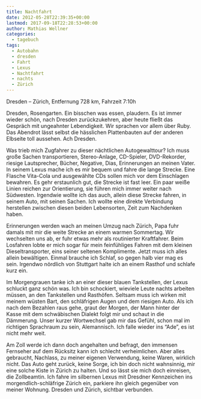 ```yaml
---
title: Nachtfahrt
date: 2012-05-28T22:39:35+00:00
lastmod: 2017-09-18T22:28:53+00:00
author: Mathias Wellner
categories:
  - tagebuch
tags:
  - Autobahn
  - dresden
  - Fahrt
  - Lexus
  - Nachtfahrt
  - nachts
  - Zürich
---
```

Dresden &ndash; Zürich, Entfernung 728&nbsp;km, Fahrzeit 7:10h

Dresden, Rosengarten. Ein bisschen was essen, plaudern. Es ist immer wieder schön, nach Dresden zurückzukehren, aber heute fließt das Gespräch mit ungeahnter Lebendigkeit. Wir sprachen vor allem über Ruby. Das Abendrot lässt selbst die hässlichen Plattenbauten auf der anderen Elbseite toll aussehen. Ach Dresden. 

Was trieb mich Zugfahrer zu dieser nächtlichen Autogewalttour? Ich muss große Sachen transportieren, Stereo-Anlage, CD-Spieler, DVD-Rekorder, riesige Lautsprecher, Bücher, Negative, Dias, Erinnerungen an meinen Vater. In seinem Lexus mache ich es mir bequem und fahre die lange Strecke. Eine Flasche Vita-Cola und ausgewählte CDs sollen mich vor dem Einschlagen bewahren. Es gehr erstaunlich gut, die Strecke ist fast leer. Ein paar weiße Linien reichen zur Orientierung, sie führen mich immer weiter nach Südwesten. Irgendwie wollte ich das auch, allein diese Strecke fahren, in seinem Auto, mit seinen Sachen. Ich wollte eine direkte Verbindung herstellen zwischen diesen beiden Lebensorten, Zeit zum Nachdenken haben. 

Erinnerungen werden wach an meinen Umzug nach Zürich, Papa fuhr damals mit mir die weite Strecke an einem warmen Sommertag. Wir wechselten uns ab, er fuhr etwas mehr als routinierter Kraftfahrer. Beim Losfahren lobte er mich sogar für mein feinfühliges Fahren mit dem kleinen Dieseltransporter, eins seiner seltenen Komplimente. Jetzt muss ich alles allein bewältigen. Einmal brauche ich Schlaf, so gegen halb vier mag es sein. Irgendwo nördlich von Stuttgart halte ich an einem Rasthof und schlafe kurz ein. 

Im Morgengrauen tanke ich an einer dieser blauen Tankstellen, der Lexus schluckt ganz schön was. Ich bin schockiert, wieviele Leute nachts arbeiten müssen, an den Tankstellen und Rasthöfen. Seltsam muss ich wirken mit meinem wüsten Bart, den schläfrigen Augen und dem riesigen Auto. Als ich nach dem Bezahlen raus gehe, graut der Morgen, der Mann hinter der Kasse mit dem schwäbischen Dialekt folgt mir und schaut in die Dämmerung. Unser kurzer Wortwechsel gab mir das Gefühl, schon mal im richtigen Sprachraum zu sein, Alemannisch. Ich falle wieder ins &#8220;Ade&#8221;, es ist nicht mehr weit. 

Am Zoll werde ich dann doch angehalten und befragt, den immensen Fernseher auf dem Rücksitz kann ich schlecht verheimlichen. Aber alles gebraucht, Nachlass, zu meiner eigenen Verwendung, keine Waren, wirklich nicht. Das Auto geht zurück, keine Sorge, ich bin doch nicht wahnsinnig, mir eine solche Kiste in Zürich zu halten. Und so lässt sie mich doch einreisen, die Zollbeamtin. Ich fahre im silbernen Lexus mit Dresdner Kennzeichen ins morgendlich-schläfrige Zürich ein, parkiere ihn gleich gegenüber von meiner Wohnung. Dresden und Zürich, sichtbar verbunden.
